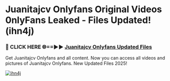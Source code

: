 # Juanitajcv Onlyfans Original Videos 0nlyFans Leaked - Files Updated! (ihn4j)

<h3>🔴 CLICK HERE 🌐==►► <a href="https://tinyurl.com/2jnfzry5" rel="nofollow">Juanitajcv Onlyfans Updated Files</a></h3>

Get Juanitajcv Onlyfans and all content. Now you can access all videos and pictures of Juanitajcv Onlyfans. New Updated Files 2025!

[![ihn4j](https://i.imgur.com/GyGTBgg.gif)](https://tinyurl.com/2jnfzry5)
